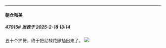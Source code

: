 ﻿
*****

####  朝仓和美  
##### 47015#       发表于 2025-2-18 13:14

五十个护符，终于把尼禄花嫁抽出来了。
<img src="https://static.saraba1st.com/image/smiley/face2017/068.png" referrerpolicy="no-referrer">

